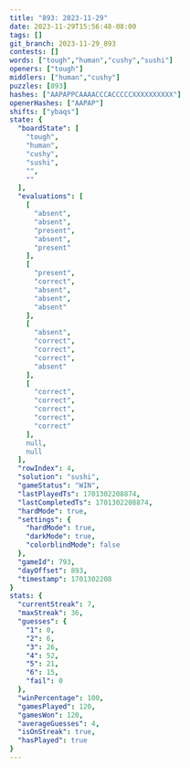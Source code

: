 ```yaml
---
title: "893: 2023-11-29"
date: 2023-11-29T15:56:48-08:00
tags: []
git_branch: 2023-11-29_893
contests: []
words: ["tough","human","cushy","sushi"]
openers: ["tough"]
middlers: ["human","cushy"]
puzzles: [893]
hashes: ["AAPAPPCAAAACCCACCCCCXXXXXXXXXX"]
openerHashes: ["AAPAP"]
shifts: ["ybaqs"]
state: {
  "boardState": [
    "tough",
    "human",
    "cushy",
    "sushi",
    "",
    ""
  ],
  "evaluations": [
    [
      "absent",
      "absent",
      "present",
      "absent",
      "present"
    ],
    [
      "present",
      "correct",
      "absent",
      "absent",
      "absent"
    ],
    [
      "absent",
      "correct",
      "correct",
      "correct",
      "absent"
    ],
    [
      "correct",
      "correct",
      "correct",
      "correct",
      "correct"
    ],
    null,
    null
  ],
  "rowIndex": 4,
  "solution": "sushi",
  "gameStatus": "WIN",
  "lastPlayedTs": 1701302208874,
  "lastCompletedTs": 1701302208874,
  "hardMode": true,
  "settings": {
    "hardMode": true,
    "darkMode": true,
    "colorblindMode": false
  },
  "gameId": 793,
  "dayOffset": 893,
  "timestamp": 1701302208
}
stats: {
  "currentStreak": 7,
  "maxStreak": 36,
  "guesses": {
    "1": 0,
    "2": 6,
    "3": 26,
    "4": 52,
    "5": 21,
    "6": 15,
    "fail": 0
  },
  "winPercentage": 100,
  "gamesPlayed": 120,
  "gamesWon": 120,
  "averageGuesses": 4,
  "isOnStreak": true,
  "hasPlayed": true
}
---
```

<!-- more -->
